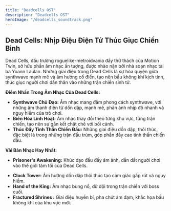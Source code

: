 ```yaml
---
title: "Deadcells OST"
description: "Deadcells OST"
heroImage: "/deadcells_soundtrack.png"
---
```


## Dead Cells: Nhịp Điệu Điện Tử Thúc Giục Chiến Binh

Dead Cells, đấu trường roguelike-metroidvania đầy thử thách của Motion Twin, sở hữu phần âm nhạc ấn tượng, được nhào nặn bởi nhà soạn nhạc tài ba Yoann Laulan. Những giai điệu trong Dead Cells là sự hòa quyện giữa synthwave mạnh mẽ và âm hưởng cổ điển, tạo nên bầu không khí kịch tính, thúc giục người chơi dấn thân vào những trận chiến sinh tử.

**Điểm Nhấn Trong Âm Nhạc Của Dead Cells:**
*   **Synthwave Chủ Đạo:** Âm nhạc mang đậm phong cách synthwave, với những âm thanh điện tử dồn dập, mạnh mẽ, phản ánh nhịp độ nhanh và nguy hiểm của trò chơi.
*   **Biến Hóa Linh Hoạt:** Âm nhạc thay đổi theo từng khu vực, từng trận chiến, tạo nên sự gắn kết chặt chẽ với bối cảnh.
*   **Thúc Đẩy Tinh Thần Chiến Đấu:** Những giai điệu dồn dập, thôi thúc, đặc biệt là trong những trận đấu trùm, góp phần đẩy cao tinh thần chiến đấu.

**Vài Bản Nhạc Hay Nhất:**

*   **Prisoner's Awakening:** Khúc dạo đầu đầy ám ảnh, dẫn dắt người chơi vào thế giới tăm tối của Dead Cells.
<!-- *   **Promenade of the Condemned:** Giai điệu dồn dập, kịch tính, thể hiện sự nguy hiểm rình rập. -->
*   **Clock Tower:** Âm hưởng dồn dập thôi thúc tạo cảm giác gấp rút và nguy hiểm.
*   **Hand of the King:** Âm nhạc bùng nổ, dữ dội trong trận chiến với boss cuối.
*   **Fractured Shrines :** Giai điệu huyền bí, pha chút ảm đạm, khắc họa bầu không khí của khu vực mới.



